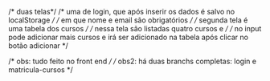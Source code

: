 /* duas telas*/
/* uma de login, que após inserir os dados é salvo no localStorage */
/* em que nome e email são obrigatórios */
/* segunda tela é uma tabela dos cursos */
/* nessa tela são listadas quatro cursos e */ 
/* no input pode adicionar mais cursos e irá ser adicionado na tabela após clicar no botão adicionar */

/* obs: tudo feito no front end */
/* obs2: há duas branchs completas: login e matricula-cursos */
